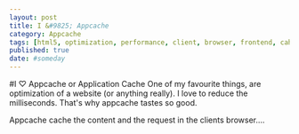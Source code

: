```yaml
---
layout: post
title: I &#9825; Appcache
category: Appcache
tags: [html5, optimization, performance, client, browser, frontend, cahce]
published: true
date: #someday
---
```


#I &#9825; Appcache or Application Cache
One of my favourite things, are optimization of a website (or anything really).
I love to reduce the milliseconds. That's why appcache tastes so good.

Appcache cache the content and the request in the clients browser....
